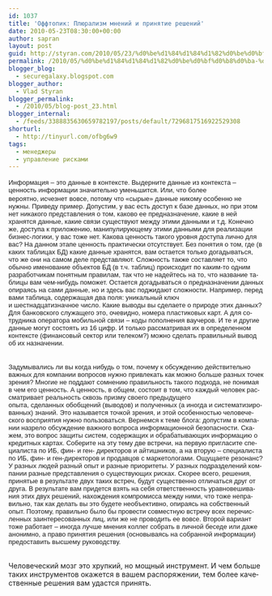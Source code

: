 ```yaml
---
id: 1037
title: 'Оффтопик: Плюрализм мнений и принятие решений'
date: 2010-05-23T08:30:00+00:00
author: sapran
layout: post
guid: http://styran.com/2010/05/23/%d0%be%d1%84%d1%84%d1%82%d0%be%d0%bf%d0%b8%d0%ba-%d0%bf%d0%bb%d1%8e%d1%80%d0%b0%d0%bb%d0%b8%d0%b7%d0%bc-%d0%bc%d0%bd%d0%b5%d0%bd%d0%b8%d0%b9-%d0%b8-%d0%bf%d1%80%d0%b8%d0%bd%d1%8f%d1%82%d0%b8%d0%b5/
permalink: /2010/05/%d0%be%d1%84%d1%84%d1%82%d0%be%d0%bf%d0%b8%d0%ba-%d0%bf%d0%bb%d1%8e%d1%80%d0%b0%d0%bb%d0%b8%d0%b7%d0%bc-%d0%bc%d0%bd%d0%b5%d0%bd%d0%b8%d0%b9-%d0%b8-%d0%bf%d1%80%d0%b8%d0%bd%d1%8f%d1%82%d0%b8%d0%b5/
blogger_blog:
  - securegalaxy.blogspot.com
blogger_author:
  - Vlad Styran
blogger_permalink:
  - /2010/05/blog-post_23.html
blogger_internal:
  - /feeds/3388835630659782197/posts/default/7296817516922529308
shorturl:
  - http://tinyurl.com/ofbg6w9
tags:
  - менеджеры
  - управление рисками
---
```

<span style="font-family: Arial; font-size: 13px;">Информация </span><span style="font-family: Arial; font-size: 13px;"><span lang="RU">–</span></span> <span style="font-family: Arial; font-size: 13px;">это данные в контексте. Выдерните данные из контекста – </span><span style="font-family: Arial; font-size: 13px;">ценность информации </span><span style="font-family: Arial; font-size: 13px;"><span lang="RU">значительно </span></span><span style="font-family: Arial; font-size: 13px;">уменьшится. Или, что более вероятно,&nbsp;</span><span style="font-family: Arial; font-size: 13px;">исчезнет</span> <span style="font-family: Arial; font-size: 13px;"></span><span style="font-family: Arial; font-size: 13px;">вовсе, потому что &#171;сырые&#187; данные никому особенно не нужны. Приведу пример. Допустим, у вас есть доступ к базе данных, но при этом нет никакого представления о том, каково ее предназначение, какие в ней хранятся данные, какие связи существуют между этими данными и т.д. Конечно же, доступа к приложению, манипулирующему этими данными для реализации бизнес-логики, у вас тоже нет. Какова ценность такого уровня доступа лично для вас? На данном этапе ценность практически отсутствует. Без понятия о том, где (в каких таблицах БД) какие данные хранятся, вам остается только догадываться, что же они на самом деле представляют. </span><span style="font-family: Arial; font-size: 13px;"><span lang="RU">Сложность также составляет то, что обычно именование объектов БД (в т.ч. таблиц) происходит по каким-то одним разработчикам понятным правилам, так что не надейтесь на то, что название таблицы вам чем-нибудь поможет. Остается догадываться о предназначении данных опираясь на сами данные, но и здесь вас поджидают сложности. Например, перед вами таблица, содержащая два поля: уникальный ключ и&nbsp;шестнадцатизначное&nbsp;число. Какие выводы вы сделаете о природе этих данных? Для банковского служащего это, очевидно, номера пластиковых карт. А для сотрудника оператора мобильной связи – коды пополнения ваучеров. И те и другие данные могут состоять из 16 цифр. И только рассматривая их в определенном контексте (финансовый сектор или телеком?) можно сделать правильный вывод об их назначении.</span></span>  
<span style="font-family: Arial; font-size: 13px;"><br /></span>  
<span style="font-family: Arial; font-size: 13px;"><span lang="RU"></span></span><span style="font-family: Arial; font-size: 13px;">Задумывались ли вы когда нибудь о том, почему к обсуждению действительно важных для компании вопросов нужно привлекать как можно больше разных точек зрения? Многие не поддают сомнению правильность такого подхода, не понимая в чем его ценность. </span><span style="font-family: Arial; font-size: 13px;"><span lang="RU">А ценность, в общем, состоит в том, что каждый человек рассматривает реальность сквозь призму своего предыдущего опыта,&nbsp;сделанных&nbsp;обобщений (выводов) и полученных (а иногда и систематизированных) знаний. Это называется точкой зрения, и этой особенностью человеческого восприятия нужно пользоваться. Вернемся к теме блога: допустим в компании назрело обсуждение важного вопроса информационной безопасности. Скажем, это вопрос защиты систем, содержащих и обрабатывающих информацию о кредитных картах. Соберите на эту тему две встречи, на первую пригласите специалиста по ИБ, фин- и ген- директоров и айтишников, а на вторую – специалиста по ИБ, фин- и ген-директоров и продавцов с маркетологами. Ощущаете резонанс? У разных людей разный опыт и разные приоритеты. У разных подразделений компании разные представления о&nbsp;существующих&nbsp;рисках. Скорее всего, решения, принятые в результате двух таких встреч, будут существенно&nbsp;отличаться&nbsp;друг от друга. В результате вам придется взять на себя ответственность уравновешивания этих двух решений, нахождения&nbsp;компромисса&nbsp;между ними, что тоже неправильно, так как делать вы это будете необъективно, опираясь на собственный опыт. Поэтому, правильно было бы провести совместную встречу всех перечисленных заинтересованных лиц, или же не проводить ее вовсе. Второй вариант тоже работает – иногда лучше мнения коллег собрать в личной беседе или даже анонимно, а право&nbsp;принятия&nbsp;решения (основываясь на&nbsp;</span></span><span style="font-family: Arial; font-size: 13px;">собранной информации) предоставить высшему руководству.</span>  
<span style="font-family: Arial; font-size: small;"><span style="font-size: 13px;"> 

<div>
  <span lang="RU"><br /></span>
</div>

<div>
  <span lang="RU">Человеческий мозг это хрупкий, но мощный инструмент. И чем больше таких инструментов окажется в вашем&nbsp;распоряжении, тем более качественные решения вам&nbsp;удастся&nbsp;принять.<o:p></o:p></span>
</div>

<p>
  </span></span>
</p>

<div class="addtoany_share_save_container addtoany_content_bottom">
  <div class="a2a_kit a2a_kit_size_32 addtoany_list a2a_target" id="wpa2a_104">
    <a class="a2a_button_facebook" href="http://www.addtoany.com/add_to/facebook?linkurl=https%3A%2F%2Fblog.styran.com%2F2010%2F05%2F%25d0%25be%25d1%2584%25d1%2584%25d1%2582%25d0%25be%25d0%25bf%25d0%25b8%25d0%25ba-%25d0%25bf%25d0%25bb%25d1%258e%25d1%2580%25d0%25b0%25d0%25bb%25d0%25b8%25d0%25b7%25d0%25bc-%25d0%25bc%25d0%25bd%25d0%25b5%25d0%25bd%25d0%25b8%25d0%25b9-%25d0%25b8-%25d0%25bf%25d1%2580%25d0%25b8%25d0%25bd%25d1%258f%25d1%2582%25d0%25b8%25d0%25b5%2F&linkname=%D0%9E%D1%84%D1%84%D1%82%D0%BE%D0%BF%D0%B8%D0%BA%3A%20%D0%9F%D0%BB%D1%8E%D1%80%D0%B0%D0%BB%D0%B8%D0%B7%D0%BC%20%D0%BC%D0%BD%D0%B5%D0%BD%D0%B8%D0%B9%20%D0%B8%20%D0%BF%D1%80%D0%B8%D0%BD%D1%8F%D1%82%D0%B8%D0%B5%20%D1%80%D0%B5%D1%88%D0%B5%D0%BD%D0%B8%D0%B9" title="Facebook" rel="nofollow" target="_blank"></a><a class="a2a_button_twitter" href="http://www.addtoany.com/add_to/twitter?linkurl=https%3A%2F%2Fblog.styran.com%2F2010%2F05%2F%25d0%25be%25d1%2584%25d1%2584%25d1%2582%25d0%25be%25d0%25bf%25d0%25b8%25d0%25ba-%25d0%25bf%25d0%25bb%25d1%258e%25d1%2580%25d0%25b0%25d0%25bb%25d0%25b8%25d0%25b7%25d0%25bc-%25d0%25bc%25d0%25bd%25d0%25b5%25d0%25bd%25d0%25b8%25d0%25b9-%25d0%25b8-%25d0%25bf%25d1%2580%25d0%25b8%25d0%25bd%25d1%258f%25d1%2582%25d0%25b8%25d0%25b5%2F&linkname=%D0%9E%D1%84%D1%84%D1%82%D0%BE%D0%BF%D0%B8%D0%BA%3A%20%D0%9F%D0%BB%D1%8E%D1%80%D0%B0%D0%BB%D0%B8%D0%B7%D0%BC%20%D0%BC%D0%BD%D0%B5%D0%BD%D0%B8%D0%B9%20%D0%B8%20%D0%BF%D1%80%D0%B8%D0%BD%D1%8F%D1%82%D0%B8%D0%B5%20%D1%80%D0%B5%D1%88%D0%B5%D0%BD%D0%B8%D0%B9" title="Twitter" rel="nofollow" target="_blank"></a><a class="a2a_button_google_plus" href="http://www.addtoany.com/add_to/google_plus?linkurl=https%3A%2F%2Fblog.styran.com%2F2010%2F05%2F%25d0%25be%25d1%2584%25d1%2584%25d1%2582%25d0%25be%25d0%25bf%25d0%25b8%25d0%25ba-%25d0%25bf%25d0%25bb%25d1%258e%25d1%2580%25d0%25b0%25d0%25bb%25d0%25b8%25d0%25b7%25d0%25bc-%25d0%25bc%25d0%25bd%25d0%25b5%25d0%25bd%25d0%25b8%25d0%25b9-%25d0%25b8-%25d0%25bf%25d1%2580%25d0%25b8%25d0%25bd%25d1%258f%25d1%2582%25d0%25b8%25d0%25b5%2F&linkname=%D0%9E%D1%84%D1%84%D1%82%D0%BE%D0%BF%D0%B8%D0%BA%3A%20%D0%9F%D0%BB%D1%8E%D1%80%D0%B0%D0%BB%D0%B8%D0%B7%D0%BC%20%D0%BC%D0%BD%D0%B5%D0%BD%D0%B8%D0%B9%20%D0%B8%20%D0%BF%D1%80%D0%B8%D0%BD%D1%8F%D1%82%D0%B8%D0%B5%20%D1%80%D0%B5%D1%88%D0%B5%D0%BD%D0%B8%D0%B9" title="Google+" rel="nofollow" target="_blank"></a><a class="a2a_button_linkedin" href="http://www.addtoany.com/add_to/linkedin?linkurl=https%3A%2F%2Fblog.styran.com%2F2010%2F05%2F%25d0%25be%25d1%2584%25d1%2584%25d1%2582%25d0%25be%25d0%25bf%25d0%25b8%25d0%25ba-%25d0%25bf%25d0%25bb%25d1%258e%25d1%2580%25d0%25b0%25d0%25bb%25d0%25b8%25d0%25b7%25d0%25bc-%25d0%25bc%25d0%25bd%25d0%25b5%25d0%25bd%25d0%25b8%25d0%25b9-%25d0%25b8-%25d0%25bf%25d1%2580%25d0%25b8%25d0%25bd%25d1%258f%25d1%2582%25d0%25b8%25d0%25b5%2F&linkname=%D0%9E%D1%84%D1%84%D1%82%D0%BE%D0%BF%D0%B8%D0%BA%3A%20%D0%9F%D0%BB%D1%8E%D1%80%D0%B0%D0%BB%D0%B8%D0%B7%D0%BC%20%D0%BC%D0%BD%D0%B5%D0%BD%D0%B8%D0%B9%20%D0%B8%20%D0%BF%D1%80%D0%B8%D0%BD%D1%8F%D1%82%D0%B8%D0%B5%20%D1%80%D0%B5%D1%88%D0%B5%D0%BD%D0%B8%D0%B9" title="LinkedIn" rel="nofollow" target="_blank"></a><a class="a2a_dd addtoany_share_save" href="https://www.addtoany.com/share"></a>
  </div>
</div>